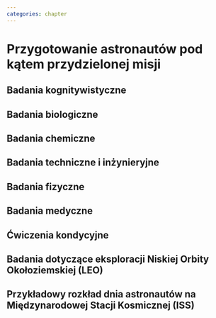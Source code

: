 ```yaml
---
categories: chapter
---
```


# Przygotowanie astronautów pod kątem przydzielonej misji

## Badania kognitywistyczne

## Badania biologiczne

## Badania chemiczne

## Badania techniczne i inżynieryjne

## Badania fizyczne

## Badania medyczne

## Ćwiczenia kondycyjne

## Badania dotyczące eksploracji Niskiej Orbity Okołoziemskiej (LEO)

## Przykładowy rozkład dnia astronautów na Międzynarodowej Stacji Kosmicznej (ISS)
